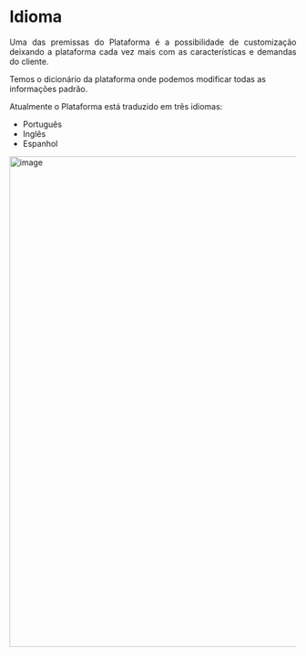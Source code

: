# Idioma

<p style="text-align: justify;">Uma das premissas do Plataforma é a possibilidade de customização deixando a plataforma cada vez mais com as características e demandas do cliente.</p>

Temos o dicionário da plataforma onde podemos modificar todas as informações padrão.

Atualmente o Plataforma está traduzido em três idiomas:

- Português
- Inglês
- Espanhol

<img width="1559" height="860" alt="image" src="https://github.com/user-attachments/assets/c3d34c5a-8461-4899-9ede-b1d7f05342b0" />
